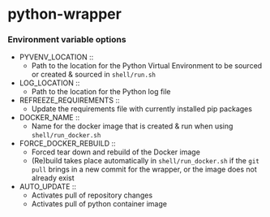 # python-wrapper
### Environment variable options

* PYVENV_LOCATION ::
  * Path to the location for the Python Virtual Environment to be sourced or created & sourced in `shell/run.sh`
* LOG_LOCATION :: 
  * Path to the location for the Python log file
* REFREEZE_REQUIREMENTS ::
  * Update the requirements file with currently installed pip packages
* DOCKER_NAME ::
  * Name for the docker image that is created & run when using `shell/run_docker.sh`
* FORCE_DOCKER_REBUILD ::
  * Forced tear down and rebuild of the Docker image
  * (Re)build takes place automatically in `shell/run_docker.sh` if the `git pull` brings in a new commit for the wrapper, or the image does not already exist
* AUTO_UPDATE ::
  * Activates pull of repository changes
  * Activates pull of python container image
